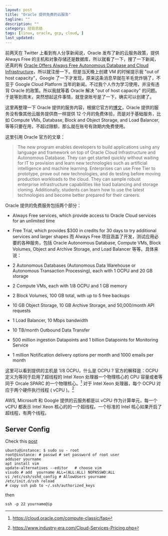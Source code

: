 ```yaml
---
layout: post
title: "Oracle 提供免费的云服务"
tagline: ""
description: ""
category: 经验总结
tags: [linux, oracle, gcp, cloud, ]
last_updated:
---
```


前两天在 Twitter 上看到有人分享新闻说，Oracle 发布了新的云服务政策，提供 Always Free 的主机和对象存储还是数据库，所以就看了一下，搜了一下新闻，还真的有 [Oracle Offers Always Free Autonomous Database and Cloud Infrastructure](https://www.oracle.com/corporate/pressrelease/oow19-oracle-free-tier-091619.html)，所以就注册一下。但是当天晚上创建 VM 的时候提示我 "out of host capacity"，Google 了一下才发现，原来这条消息早就在羊毛党炸锅了，不亚于 Google Cloud Platform 当年的新闻。不过我个人作为学习使用，并没有违背 Oracle 的政策。所以我就等着 Oracle 解决 "out of host capacity" 的问题。于是等到周末，突然想起这件事情，就登录账号是了一下，确实可以创建了。

这里再整理一下 Oracle 提供的服务内容，根据它官方的[博文](https://www.oracle.com/corporate/pressrelease/oow19-oracle-free-tier-091619.html)，Oracle 提供的服务没有像其他云服务提供商一样提供 12 个月的免费体验，而是对于基础服务，比如 Compute VMs, Database, Block and Object Storage, and Load Balancer, 等等只要在用，不超过限额，那么就在账号有效期内免费使用。

这里引用 Oracle 官方的文章：

> The new program enables developers to build applications using any language and framework on top of Oracle Cloud Infrastructure and Autonomous Database. They can get started quickly without waiting for IT to provision and learn new technologies such as artificial intelligence and machine learning. Enterprises can use Free Tier to prototype, prove out new technologies, and do testing before moving production workloads to the cloud. They can sample robust enterprise infrastructure capabilities like load balancing and storage cloning. Additionally, students can learn how to use the latest technologies and become better prepared for their careers.
>
Oracle 提供的免费服务包括两个部分：

- Always Free services, which provide access to Oracle Cloud services for an unlimited time
- Free Trial, which provides $300 in credits for 30 days to try additional services and larger shapes
而 Always Free 项目涵盖了开发，测试应用必要的各种服务，包括 Oracle Autonomous Database, Compute VMs, Block Volumes, Object and Archive Storage, and Load Balancer 等等。具体来说：

- 2 Autonomous Databases (Autonomous Data Warehouse or Autonomous Transaction Processing), each with 1 OCPU and 20 GB storage
- 2 Compute VMs, each with 1/8 OCPU and 1 GB memory
- 2 Block Volumes, 100 GB total, with up to 5 free backups
- 10 GB Object Storage, 10 GB Archive Storage, and 50,000/month API requests
- 1 Load Balancer, 10 Mbps bandwidth
- 10 TB/month Outbound Data Transfer
- 500 million ingestion Datapoints and 1 billion Datapoints for Monitoring Service
- 1 million Notification delivery options per month and 1000 emails per month

这里可以看到提供的主机是 1/8 OCPU，什么是 OCPU ? 官方的解释是：OCPU 定义为等同于启用了超线程的 Intel Xeon 处理器一个物理核心的 CPU 容量或者等同于 Orcale SPARC 的一个物理核心。[^q] 对于 Intel Xeon 处理器，每个 OCPU 对应于两个硬件执行线程 ( vCPU )。[^q1]

[^q]: <https://cloud.oracle.com/compute-classic/faq>
[^q1]: <https://www.industry-era.com/Cloud-Services-Pricing.php>

AWS, Microsoft 和 Google 提供的云服务都是以 vCPU 作为计算单元，每一个 vCPU 都表示 Intel Xeon 核心的的一个超线程。一个标准的 Intel 核心如果开启了超线程，有两个线程。


## Server Config

Check this [post](/post/2015/12/things-to-do-after-buying-vps.html)

	ubuntu@instance: $ sudo su - root
	root@instance: # passwd # set password of root user
	adduser yourname
	apt install vim
	update-alternatives --editor   # choose vim
	visudo # add  yourname ALL=(ALL:ALL) NOPASSWD:ALL
	vi /etc/ssh/sshd_config # AllowUsers yourname
	/etc/init.d/ssh reload
	# copy ssh pub to ~/.ssh/authorized_keys

then

	ssh -p 22 yourname@ip



